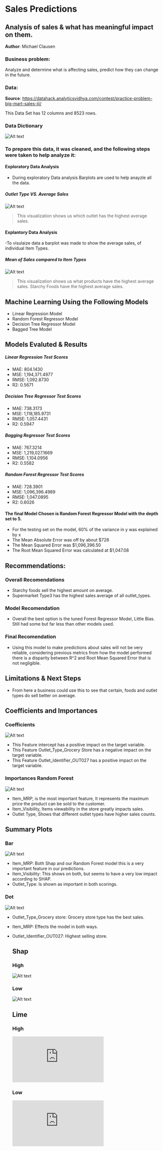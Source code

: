 # Sales Predictions
## Analysis of sales & what has meaningful impact on them.

**Author**: Michael Clausen

### Business problem:

Analyze and determine what is affecting sales, predict how they can change in the future.


### Data:
**Source**: https://datahack.analyticsvidhya.com/contest/practice-problem-big-mart-sales-iii/

This Data Set has 12 columns and 8523 rows.

### Data Dictionary

![Alt text](https://github.com/MikeyClausen/Prediction-of-Product-Sales/blob/main/datadict.jpg)

### To prepare this data, it was cleaned, and the following steps were taken to help analyze it:

#### Exploratory Data Analysis
- During exploratory Data analysis Barplots are used to help anayzle all the data.

##### Outlet Type VS. Average Sales
![Alt text](https://github.com/MikeyClausen/Prediction-of-Product-Sales/blob/main/Outlet%20type%20vs%20mean%20of%20sales.png)

> This visualization shows us which outlet has the highest average sales.


#### Explantory Data Analysis
-To visulaize data a barplot was made to show the average sales, of individual Item Types.

##### Mean of Sales compared to Item Types
![Alt text](https://github.com/MikeyClausen/Prediction-of-Product-Sales/blob/main/SalesvsItemtype.png)

> This visualization shows us what products have the highest average sales. Starchy Foods have the highest average sales.


## Machine Learning Using the Following Models
- Linear Regression Model
- Random Forest Regressor Model
- Decision Tree Regressor Model
- Bagged Tree Model


## Models Evaluted & Results


##### Linear Regression Test Scores
- MAE: 804.1430 
- MSE: 1,194,371.4977 
- RMSE: 1,092.8730 
- R2: 0.5671

##### Decision Tree Regressor Test Scores
- MAE: 738.3173 
- MSE: 1,118,185.9731 
- RMSE: 1,057.4431 
- R2: 0.5947

##### Bagging Regressor Test Scores
- MAE: 767.3214 
- MSE: 1,219,027.1669 
- RMSE: 1,104.0956 
- R2: 0.5582

##### Random Forest Regressor Test Scores
- MAE: 728.3901 
- MSE: 1,096,396.4989 
- RMSE: 1,047.0895 
- R2: 0.6026


#### The final Model Chosen is Random Forest Regressor Model with the depth set to 5.

- For the testing set on the model, 60% of the variance in y was explained by x
- The Mean Absolute Error was off by about $728
- The Mean Squared Error was $1,096,396.50
- The Root Mean Squared Error was calculated at $1,047.08

## Recommendations:

### Overall Recomendations

*   Starchy foods sell the highest amount on average.
*   Supermarket Type3 has the highest sales average of all outlet_types.


### Model Recomendation

*   Overall the best option is the tuned Forest Regressor Model, Little Bias. Still had some but far less than other models used.

### Final Recomendation

*   Using this model to make predictions about sales will not be very reliable, considering previous metrics from how the model performed there is a disparity between R^2 and Root Mean Squared Error that is not negligible.

## Limitations & Next Steps

- From here a business could use this to see that certain, foods and outlet types do sell better on average.



## Coefficients and Importances

### Coefficients
![Alt text](https://github.com/MikeyClausen/Prediction-of-Product-Sales/blob/main/coefficients.png)
*  This Feature intercept has a positive impact on the target variable.
*  This Feature Outlet_Type_Grocery Store has a negative impact on the target variable.
*  This Feature Outlet_Identifier_OUT027 has a positive impact on the target variable.

### Importances Random Forest
![Alt text](https://github.com/MikeyClausen/Prediction-of-Product-Sales/blob/main/importances.png)
* Item_MRP, is the most important feature, It represents the maximum price the product can be sold to the customer.
* Item_Visibility, Items viewability in the store greatly impacts sales.
* Outlet Type, Shows that different outlet types have higher sales counts.

## Summary Plots
### Bar
![Alt text](https://github.com/MikeyClausen/Prediction-of-Product-Sales/blob/main/shap.png)
- Item_MRP: Both Shap and our Random Forest model this is a very important feature in our predictions.
- Item_Visibility: This shows on both, but seems to have a very low impact according to SHAP.
- Outlet_Type: Is shown as important in both scorings.

### Dot
![Alt text](https://github.com/MikeyClausen/Prediction-of-Product-Sales/blob/main/shapdot.png)

- Outlet_Type_Grocery store: Grocery store type has the best sales.
- Item_MRP: Effects the model in both ways.
- Outlet_Identifier_OUT027: Highest selling store.


  ## Shap
  ### High
  ![Alt text](https://github.com/MikeyClausen/Prediction-of-Product-Sales/blob/main/shap_force_plot_high.png)

  ### Low
  ![Alt text](https://github.com/MikeyClausen/Prediction-of-Product-Sales/blob/main/shap_force_plot_low.png)

  ## Lime
  ### High
  ![Alt text](https://github.com/MikeyClausen/Prediction-of-Product-Sales/blob/main/highsaleslime.html)

  ### Low
   ![Alt text](https://github.com/MikeyClausen/Prediction-of-Product-Sales/blob/main/lowsaleslime.html)
